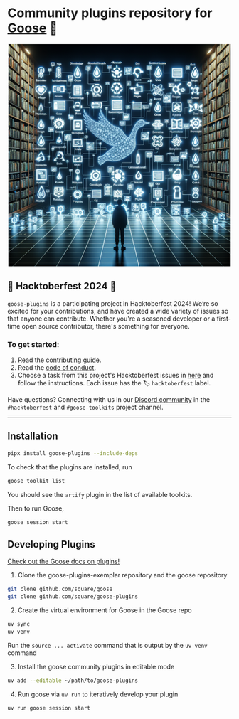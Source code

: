 # Community plugins repository for [Goose][goose] 🧩 

<p align="center">
    <img src="docs/assets/goose_plugins_repository.png" alt="Goose Plugins Repository" width="500"/>
</p>


## 🎉 Hacktoberfest 2024 🎉

`goose-plugins` is a participating project in Hacktoberfest 2024! We’re so excited for your contributions, and have created a wide variety of issues so that anyone can contribute. Whether you're a seasoned developer or a first-time open source contributor, there's something for everyone.

### To get started:
1. Read the [contributing guide](https://github.com/square/goose-plugins/blob/main/CONTRIBUTING.md).
2. Read the [code of conduct](https://github.com/square/goose-plugins/blob/main/CODE_OF_CONDUCT.md).
3. Choose a task from this project's Hacktoberfest issues in [here](https://github.com/square/goose-plugins/issues) and follow the instructions. Each issue has the 🏷️ `hacktoberfest` label.

Have questions? Connecting with us in our [Discord community](https://discord.gg/DCAZKnGZFa) in the `#hacktoberfest` and `#goose-toolkits` project channel.

---

## Installation

```sh
pipx install goose-plugins --include-deps
```

To check that the plugins are installed, run

```sh
goose toolkit list
```

You should see the `artify` plugin in the list of available toolkits.

Then to run Goose, 

```sh
goose session start
```

## Developing Plugins

[Check out the Goose docs on plugins!](https://block-open-source.github.io/goose/index.html)

1. Clone the goose-plugins-exemplar repository and the goose repository
```sh
git clone github.com/square/goose
git clone github.com/square/goose-plugins
```
2. Create the virtual environment for Goose in the Goose repo
```sh
uv sync
uv venv
```
Run the `source ... activate` command that is output by the `uv venv` command

3. Install the goose community plugins in editable mode
```sh
uv add --editable ~/path/to/goose-plugins
```
4. Run goose via `uv run` to iteratively develop your plugin
```sh
uv run goose session start
```

[goose]: https://github.com/square/goose
[goose-docs]: https://square.github.io/goose/plugins.html
